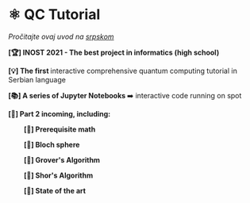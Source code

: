 <h1> 
  ⚛️ QC Tutorial
</h1> 
<i> Pročitajte ovaj uvod na <a href="https://github.com/LukaNedimovic/qc-tutorial/blob/main/README.md">srpskom</a> </i>

<b> [🏆] INOST 2021 - The best project in informatics (high school) </b>

<b> [💡] The first </b> interactive comprehensive quantum computing tutorial in Serbian language

<b> [📚] A series of Jupyter Notebooks </b> ➡️ interactive code running on spot 

<b> [🔮] Part 2 incoming, including: </b>

&nbsp;&nbsp;&nbsp;&nbsp;&nbsp;&nbsp;&nbsp;&nbsp;<b>[📝] Prerequisite math </b>
  
&nbsp;&nbsp;&nbsp;&nbsp;&nbsp;&nbsp;&nbsp;&nbsp;<b>[📝] Bloch sphere </b> 
 
&nbsp;&nbsp;&nbsp;&nbsp;&nbsp;&nbsp;&nbsp;&nbsp;<b>[📝] Grover's Algorithm </b>
  
&nbsp;&nbsp;&nbsp;&nbsp;&nbsp;&nbsp;&nbsp;&nbsp;<b>[📝] Shor's Algorithm </b> 
  
&nbsp;&nbsp;&nbsp;&nbsp;&nbsp;&nbsp;&nbsp;&nbsp;<b>[📝] State of the art </b>
